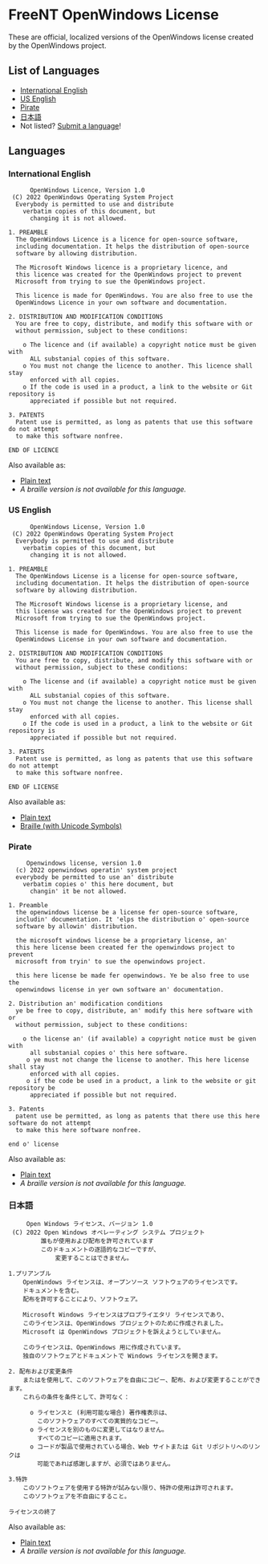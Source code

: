 # FreeNT OpenWindows License

These are official, localized versions of the OpenWindows license created by the OpenWindows project.

## List of Languages

- [International English](#international-english)
- [US English](#us-english)
- [Pirate](#pirate)
- [日本語](#日本語)
- Not listed? [Submit a language](https://github.com/freent-project/license-translations/issues/new?assignees=&labels=&template=language.yml)!
## Languages
### International English
```
      OpenWindows Licence, Version 1.0
 (C) 2022 OpenWindows Operating System Project
  Everybody is permitted to use and distribute
    verbatim copies of this document, but
      changing it is not allowed.

1. PREAMBLE
  The OpenWindows Licence is a licence for open-source software,
  including documentation. It helps the distribution of open-source
  software by allowing distribution.
  
  The Microsoft Windows licence is a proprietary licence, and
  this licence was created for the OpenWindows project to prevent
  Microsoft from trying to sue the OpenWindows project.
  
  This licence is made for OpenWindows. You are also free to use the
  OpenWindows Licence in your own software and documentation.

2. DISTRIBUTION AND MODIFICATION CONDITIONS
  You are free to copy, distribute, and modify this software with or
  without permission, subject to these conditions:
  
    o The licence and (if available) a copyright notice must be given with
      ALL substanial copies of this software.
    o You must not change the licence to another. This licence shall stay
      enforced with all copies.
    o If the code is used in a product, a link to the website or Git repository is
      appreciated if possible but not required.

3. PATENTS
  Patent use is permitted, as long as patents that use this software do not attempt
  to make this software nonfree.

END OF LICENCE
```
Also available as:
- [Plain text](/English/International%20English.license)
- *A braille version is not available for this language.*
### US English
```
      OpenWindows License, Version 1.0
 (C) 2022 OpenWindows Operating System Project
  Everybody is permitted to use and distribute
    verbatim copies of this document, but
      changing it is not allowed.

1. PREAMBLE
  The OpenWindows License is a license for open-source software,
  including documentation. It helps the distribution of open-source
  software by allowing distribution.
  
  The Microsoft Windows license is a proprietary license, and
  this license was created for the OpenWindows project to prevent
  Microsoft from trying to sue the OpenWindows project.
  
  This license is made for OpenWindows. You are also free to use the
  OpenWindows License in your own software and documentation.

2. DISTRIBUTION AND MODIFICATION CONDITIONS
  You are free to copy, distribute, and modify this software with or
  without permission, subject to these conditions:
  
    o The license and (if available) a copyright notice must be given with
      ALL substanial copies of this software.
    o You must not change the license to another. This license shall stay
      enforced with all copies.
    o If the code is used in a product, a link to the website or Git repository is
      appreciated if possible but not required.

3. PATENTS
  Patent use is permitted, as long as patents that use this software do not attempt
  to make this software nonfree.

END OF LICENSE
```
Also available as:
- [Plain text](/English/US%20English.license)
- [Braille (with Unicode Symbols)](/English/US%20English.brl)
### Pirate
```
     Openwindows license, version 1.0
  (c) 2022 openwindows operatin' system project
  everybody be permitted to use an' distribute
    verbatim copies o' this here document, but
      changin' it be not allowed.
 
1. Preamble
  the openwindows license be a license fer open-source software,
  includin' documentation. It 'elps the distribution o' open-source
  software by allowin' distribution.
 
  the microsoft windows license be a proprietary license, an'
  this here license been created fer the openwindows project to prevent
  microsoft from tryin' to sue the openwindows project.
 
  this here license be made fer openwindows. Ye be also free to use the
  openwindows license in yer own software an' documentation.
 
2. Distribution an' modification conditions
  ye be free to copy, distribute, an' modify this here software with or
  without permission, subject to these conditions:

    o the license an' (if available) a copyright notice must be given with
      all substanial copies o' this here software.
     o ye must not change the license to another. This here license shall stay
      enforced with all copies.
     o if the code be used in a product, a link to the website or git repository be
      appreciated if possible but not required.
 
3. Patents
  patent use be permitted, as long as patents that there use this here software do not attempt
  to make this here software nonfree.
 
end o' license
```
Also available as:
- [Plain text](/Pirate/Pirate.license)
- *A braille version is not available for this language.*
### 日本語
```
     Open Windows ライセンス、バージョン 1.0
 (C) 2022 Open Windows オペレーティング システム プロジェクト
         誰もが使用および配布を許可されています
         このドキュメントの逐語的なコピーですが、
             変更することはできません。

1.プリアンブル
    OpenWindows ライセンスは、オープンソース ソフトウェアのライセンスです。
    ドキュメントを含む。
    配布を許可することにより、ソフトウェア。
  
    Microsoft Windows ライセンスはプロプライエタリ ライセンスであり、
    このライセンスは、OpenWindows プロジェクトのために作成されました。
    Microsoft は OpenWindows プロジェクトを訴えようとしていません。
  
    このライセンスは、OpenWindows 用に作成されています。
    独自のソフトウェアとドキュメントで Windows ライセンスを開きます。

2. 配布および変更条件
    またはを使用して、このソフトウェアを自由にコピー、配布、および変更することができます。
    これらの条件を条件として、許可なく：
  
      o ライセンスと (利用可能な場合) 著作権表示は、
        このソフトウェアのすべての実質的なコピー。
      o ライセンスを別のものに変更してはなりません。
        すべてのコピーに適用されます。
      o コードが製品で使用されている場合、Web サイトまたは Git リポジトリへのリンクは
        可能であれば感謝しますが、必須ではありません。

3.特許
    このソフトウェアを使用する特許が試みない限り、特許の使用は許可されます。
    このソフトウェアを不自由にすること。

ライセンスの終了
```
Also available as:
- [Plain text](/%E6%97%A5%E6%9C%AC%E8%AA%9E/%E6%97%A5%E6%9C%AC%E8%AA%9E.license)
- *A braille version is not available for this language.*